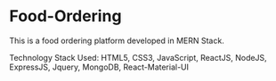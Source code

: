 # Food-Ordering
This is a food ordering platform developed in MERN Stack.

Technology Stack Used: HTML5, CSS3, JavaScript, ReactJS, NodeJS, ExpressJS, Jquery, MongoDB, React-Material-UI
